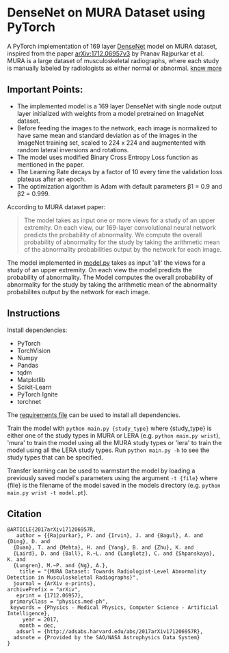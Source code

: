 # DenseNet on MURA Dataset using PyTorch

A PyTorch implementation of 169 layer [DenseNet](https://arxiv.org/abs/1608.06993) model on MURA dataset, inspired from the paper [arXiv:1712.06957v3](https://arxiv.org/abs/1712.06957) by Pranav Rajpurkar et al. MURA is a large dataset of musculoskeletal radiographs, where each study is manually labeled by radiologists as either normal or abnormal. [know more](https://stanfordmlgroup.github.io/projects/mura/)

## Important Points:
* The implemented model is a 169 layer DenseNet with single node output layer initialized with weights from a model pretrained on ImageNet dataset.
* Before feeding the images to the network, each image is normalized to have same mean and standard deviation as of the images in the ImageNet training set, scaled to 224 x 224 and augmentented with random lateral inversions and rotations.
* The model uses modified Binary Cross Entropy Loss function as mentioned in the paper.
* The Learning Rate decays by a factor of 10 every time the validation loss plateaus after an epoch.
* The optimization algorithm is Adam with default parameters β1 = 0.9 and β2 = 0.999.

According to MURA dataset paper:

> The model takes as input one or more views for a study of an upper extremity. On each view, our 169-layer convolutional neural network predicts the probability of abnormality. We compute the overall probability of abnormality for the study by taking the arithmetic mean of the abnormality probabilities output by the network for each image.

The model implemented in [model.py](model.py) takes as input 'all' the views for a study of an upper extremity. On each view the model predicts the probability of abnormality. The Model computes the overall probability of abnormality for the study by taking the arithmetic mean of the abnormality probabilites output by the network for each image.

## Instructions

Install dependencies:
* PyTorch
* TorchVision
* Numpy
* Pandas
* tqdm
* Matplotlib
* Scikit-Learn
* PyTorch Ignite
* torchnet

The [requirements file](requirements.txt) can be used to install all dependencies.

Train the model with `python main.py {study_type}` where {study_type} is either one of the study types in MURA or LERA (e.g. `python main.py wrist`), 'mura' to train the model using all the MURA study types or 'lera' to train the model using all the LERA study types. Run `python main.py -h` to see the study types that can be specified.

Transfer learning can be used to warmstart the model by loading a previously saved model's parameters using the argument `-t {file}` where {file} is the filename of the model saved in the models directory (e.g. `python main.py wrist -t model.pt`).

## Citation
    @ARTICLE{2017arXiv171206957R,
       author = {{Rajpurkar}, P. and {Irvin}, J. and {Bagul}, A. and {Ding}, D. and
      {Duan}, T. and {Mehta}, H. and {Yang}, B. and {Zhu}, K. and
      {Laird}, D. and {Ball}, R.~L. and {Langlotz}, C. and {Shpanskaya}, K. and
      {Lungren}, M.~P. and {Ng}, A.},
        title = "{MURA Dataset: Towards Radiologist-Level Abnormality Detection in Musculoskeletal Radiographs}",
      journal = {ArXiv e-prints},
    archivePrefix = "arXiv",
       eprint = {1712.06957},
     primaryClass = "physics.med-ph",
     keywords = {Physics - Medical Physics, Computer Science - Artificial Intelligence},
         year = 2017,
        month = dec,
       adsurl = {http://adsabs.harvard.edu/abs/2017arXiv171206957R},
      adsnote = {Provided by the SAO/NASA Astrophysics Data System}
    }
